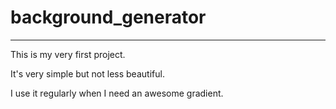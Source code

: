 # background_generator
______________

This is my very first project.

It's very simple but not less beautiful.

I use it regularly when I need an awesome gradient.


